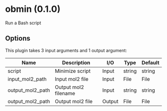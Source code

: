 # obmin (0.1.0)

Run a Bash script

## Options

This plugin takes 3 input arguments and 1 output argument:

| Name          | Description             | I/O    | Type   | Default |
|---------------|-------------------------|--------|--------|---------|
| script | Minimize script | Input | string | string |
| input_mol2_path | Input mol2 file | Input | File | File |
| output_mol2_path | Output mol2 filename | Input | string | string |
| output_mol2_path | Output mol2 file | Output | File | File |
